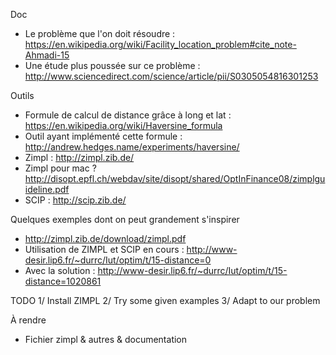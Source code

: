 Doc
+ Le problème que l'on doit résoudre : https://en.wikipedia.org/wiki/Facility_location_problem#cite_note-Ahmadi-15
+ Une étude plus poussée sur ce problème : http://www.sciencedirect.com/science/article/pii/S0305054816301253

Outils
+ Formule de calcul de distance grâce à long et lat : https://en.wikipedia.org/wiki/Haversine_formula
+ Outil ayant implémenté cette formule : http://andrew.hedges.name/experiments/haversine/
+ Zimpl : http://zimpl.zib.de/
+ Zimpl pour mac ? http://disopt.epfl.ch/webdav/site/disopt/shared/OptInFinance08/zimplguideline.pdf
+ SCIP : http://scip.zib.de/

Quelques exemples dont on peut grandement s'inspirer
+ http://zimpl.zib.de/download/zimpl.pdf
+ Utilisation de ZIMPL et SCIP en cours : http://www-desir.lip6.fr/~durrc/Iut/optim/t/15-distance=0
+ Avec la solution : http://www-desir.lip6.fr/~durrc/Iut/optim/t/15-distance=1020861

TODO
1/ Install ZIMPL
2/ Try some given examples
3/ Adapt to our problem

À rendre
+ Fichier zimpl & autres & documentation


